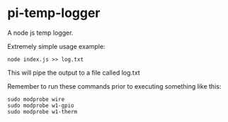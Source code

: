 pi-temp-logger
===
A node js temp logger. 

Extremely simple usage example:
```
node index.js >> log.txt
```
This will pipe the output to a file called log.txt

Remember to run these commands prior to executing something like this:
```
sudo modprobe wire
sudo modprobe w1-gpio
sudo modprobe w1-therm
```
